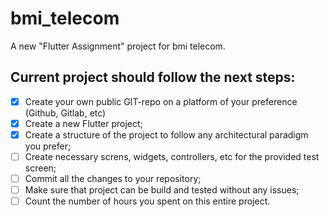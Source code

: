 # bmi_telecom

A new "Flutter Assignment" project for bmi telecom.

## Current project should follow the next steps:


- [x] Create your own public GIT-repo on a platform of your preference (Github, Gitlab, etc)
- [x] Create a new Flutter project;
- [x] Create a structure of the project to follow any architectural paradigm you prefer;
- [ ] Create necessary screns, widgets, controllers, etc for the provided test screen;
- [ ] Commit all the changes to your repository;
- [ ] Make sure that project can be build and tested without any issues;
- [ ] Count the number of hours you spent on this entire project.
